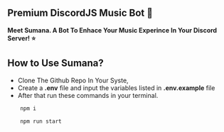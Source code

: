 ## Premium DiscordJS Music Bot 🌙

**Meet Sumana. A Bot To Enhace Your Music Experince In Your Discord Server! ⭐**

## How to Use Sumana?
- Clone The Github Repo In Your Syste,
- Create a **.env** file and input the variables listed in **.env.example** file
- After that run these commands in your terminal.

```js
    npm i
```

```js
    npm run start
```

